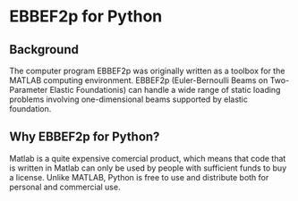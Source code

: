 # EBBEF2p for Python


## Background

The computer program EBBEF2p was originally written as a toolbox for the MATLAB computing environment. EBBEF2p (Euler-Bernoulli Beams on Two-Parameter Elastic Foundationis) can handle a wide range of static loading problems involving one-dimensional beams supported by elastic foundation.

## Why EBBEF2p for Python?
Matlab is a quite expensive comercial product, which means that code that is written in Matlab can only be used by people with sufficient funds to buy a license. Unlike MATLAB, Python is free to use and distribute both for personal and commercial use.
